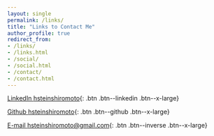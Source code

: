 ```yaml
---
layout: single
permalink: /links/
title: "Links to Contact Me"
author_profile: true
redirect_from:
- /links/
- /links.html
- /social/
- /social.html
- /contact/
- /contact.html
---
```


[LinkedIn <i class="fab fa-fw fa-linkedin" aria-hidden="true"></i> hsteinshiromoto](https://www.linkedin.com/in/hsteinshiromoto){: .btn .btn--linkedin .btn--x-large}

[Github <i class="fab fa-fw fa-github" aria-hidden="true"></i> hsteinshiromoto](https://www.github.com/hsteinshiromoto){: .btn .btn--github
 .btn--x-large}

[E-mail <i class="fas fa-fw fa-duotone fa-envelope-open" aria-hidden="true"></i> hsteinshiromoto@gmail.com](mailto:h.stein.shiromoto@gmail.com){: .btn .btn--inverse .btn--x-large}

